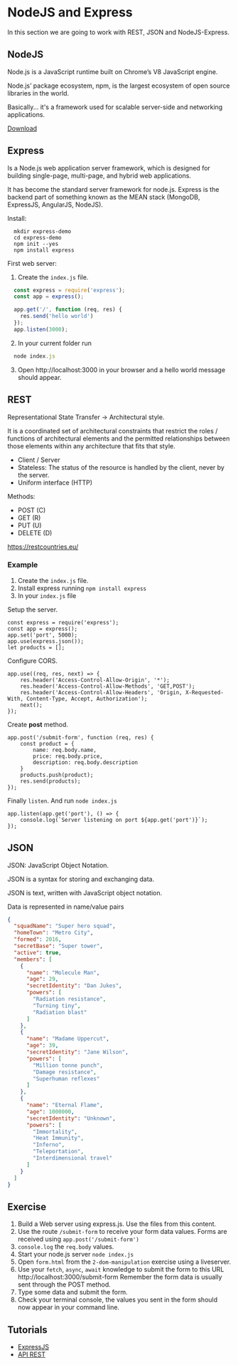 # NodeJS and Express

In this section we are going to work with REST, JSON and NodeJS-Express.

## NodeJS

Node.js is a JavaScript runtime built on Chrome’s V8 JavaScript engine.

Node.js’ package ecosystem, npm, is the largest ecosystem of open source libraries in the world.

Basically... it's a framework used for scalable server-side and networking applications.

[Download](https://nodejs.org/es/download)

## Express

Is a Node.js web application server framework, which is designed for building single-page, multi-page, and hybrid web applications.

It has become the standard server framework for node.js. Express is the backend part of something known as the MEAN stack (MongoDB, ExpressJS, AngularJS, NodeJS).

Install:

```
  mkdir express-demo
  cd express-demo
  npm init --yes
  npm install express
```

First web server:

1. Create the `index.js` file.

```js
  const express = require('express');
  const app = express();

  app.get('/', function (req, res) {
    res.send('hello world')
  });
  app.listen(3000);
```

2. In your current folder run

```js
  node index.js
```

3. Open http://localhost:3000 in your browser and a hello world message should appear.

## REST

Representational State Transfer -> Architectural style.

It is a coordinated set of architectural constraints that restrict the roles / functions of architectural elements and the permitted relationships between those elements within any architecture that fits that style.

* Client / Server
* Stateless: The status of the resource is handled by the client, never by the server.
* Uniform interface (HTTP)

Methods:

* POST (C)
* GET (R)
* PUT (U)
* DELETE (D)

https://restcountries.eu/

### Example

1. Create the `index.js` file.
2. Install express running `npm install express`
3. In your `index.js` file

Setup the server.

```
const express = require('express');
const app = express();
app.set('port', 5000);
app.use(express.json());
let products = [];
```

Configure CORS.

```
app.use((req, res, next) => {
    res.header('Access-Control-Allow-Origin', '*');
    res.header('Access-Control-Allow-Methods', 'GET,POST');
    res.header('Access-Control-Allow-Headers', 'Origin, X-Requested-With, Content-Type, Accept, Authorization');
    next();
});
```

Create **post** method.

```
app.post('/submit-form', function (req, res) {
    const product = {
        name: req.body.name,
        price: req.body.price,
        description: req.body.description
    }
    products.push(product);
    res.send(products);
});
```

Finally `listen`. And run `node index.js`

```
app.listen(app.get('port'), () => {
    console.log(`Server listening on port ${app.get('port')}`);
});
```

## JSON

JSON: JavaScript Object Notation.

JSON is a syntax for storing and exchanging data.

JSON is text, written with JavaScript object notation.

Data is represented in name/value pairs

```json
{
  "squadName": "Super hero squad",
  "homeTown": "Metro City",
  "formed": 2016,
  "secretBase": "Super tower",
  "active": true,
  "members": [
    {
      "name": "Molecule Man",
      "age": 29,
      "secretIdentity": "Dan Jukes",
      "powers": [
        "Radiation resistance",
        "Turning tiny",
        "Radiation blast"
      ]
    },
    {
      "name": "Madame Uppercut",
      "age": 39,
      "secretIdentity": "Jane Wilson",
      "powers": [
        "Million tonne punch",
        "Damage resistance",
        "Superhuman reflexes"
      ]
    },
    {
      "name": "Eternal Flame",
      "age": 1000000,
      "secretIdentity": "Unknown",
      "powers": [
        "Immortality",
        "Heat Immunity",
        "Inferno",
        "Teleportation",
        "Interdimensional travel"
      ]
    }
  ]
}
```

## Exercise

1. Build a Web server using express.js. Use the files from this content.
2. Use the route `/submit-form` to receive your form data values. Forms are received using ``app.post('/submit-form')``
3. ``console.log`` the `req.body` values.
4. Start your node.js server `node index.js`
4. Open `form.html` from the `2-dom-manipulation` exercise using a liveserver.
5. Use your `fetch`, `async`, `await` knowledge to submit the form to this URL http://localhost:3000/submit-form Remember the form data is usually sent through the POST method.
6. Type some data and submit the form.
7. Check your terminal console, the values you sent in the form should now appear in your command line.

## Tutorials

* [ExpressJS](https://www.youtube.com/watch?v=pKd0Rpw7O48&t=9s)
* [API REST](https://medium.com/@asfo/desarrollando-una-sencilla-api-rest-con-nodejs-y-express-cab0813f7e4b)
